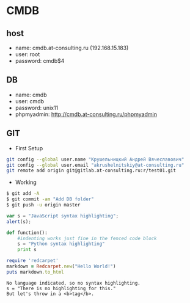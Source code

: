 # CMDB

## host
* name: cmdb.at-consulting.ru (192.168.15.183)
* user: root
* password: cmdb$4

## DB
* name: cmdb
* user: cmdb
* password: unix11
* phpmyadmin: http://cmdb.at-consulting.ru/phpmyadmin

## GIT
* First Setup
```bash
git config --global user.name "Крушельницкий Андрей Вячеславович"
git config --global user.email "akrushelnitskiy@at-consulting.ru"
git remote add origin git@gitlab.at-consulting.ru:r/test01.git
```
* Working
```bash
$ git add -A
$ git commit -am "Add DB folder" 
$ git push -u origin master
```

```javascript
var s = "JavaScript syntax highlighting";
alert(s);
```

```python
def function():
    #indenting works just fine in the fenced code block
    s = "Python syntax highlighting"
    print s
```

```ruby
require 'redcarpet'
markdown = Redcarpet.new("Hello World!")
puts markdown.to_html
```

```
No language indicated, so no syntax highlighting.
s = "There is no highlighting for this."
But let's throw in a <b>tag</b>.
```
